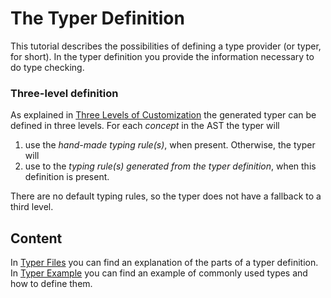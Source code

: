 <script>
    import Note from "../../../../lib/notes/Note.svelte";
</script>

# The Typer Definition

This tutorial describes the possibilities of defining a type provider (or typer, for short).
In the typer definition you provide the information necessary to do type checking.

### Three-level definition
As explained in [Three Levels of Customization](/010_Intro/050_Three_Levels_of_Customization#levels)
the generated typer can be defined in three levels.
For each *concept* in the AST the typer will

1. use the *hand-made typing rule(s)*, when present. Otherwise, the typer will
2. use to the *typing rule(s) generated from the typer definition*, when this definition is present. 

There are no default typing rules, so the typer does not have a fallback to a third level.

## Content
In [Typer Files](/030_Developing_a_Language/020_Definition_Level/030_Typer_Definition/010_Typer_Files) you can find an explanation of the parts of a typer definition.
In [Typer Example](/030_Developing_a_Language/020_Definition_Level/030_Typer_Definition/020_Typer_Example) you can find an example of commonly used types and how to define them.
